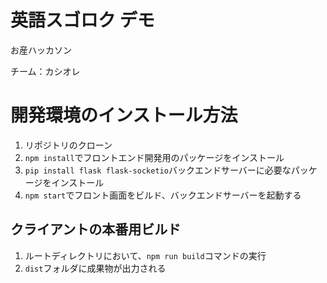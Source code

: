 # 英語スゴロク デモ

お産ハッカソン

チーム：カシオレ

# 開発環境のインストール方法
1. リポジトリのクローン
2. `npm install`でフロントエンド開発用のパッケージをインストール
3. `pip install flask flask-socketio`バックエンドサーバーに必要なパッケージをインストール
4. `npm start`でフロント画面をビルド、バックエンドサーバーを起動する

## クライアントの本番用ビルド
1. ルートディレクトリにおいて、`npm run build`コマンドの実行
2. `dist`フォルダに成果物が出力される
